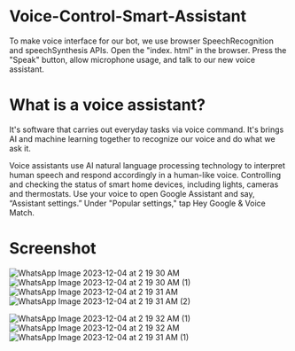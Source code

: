 # Voice-Control-Smart-Assistant
To make voice interface for our bot, we use browser SpeechRecognition and speechSynthesis APIs. Open the "index. html" in the browser. Press the "Speak" button, allow microphone usage, and talk to our new voice assistant.


# What is a voice assistant? 
It's software that carries out everyday tasks via voice command. It's brings AI and machine learning together to recognize our voice and do what we ask it.

Voice assistants use AI natural language processing technology to interpret human speech and respond accordingly in a human-like voice.
Controlling and checking the status of smart home devices, including lights, cameras and thermostats.
Use your voice to open Google Assistant and say, “Assistant settings.” Under "Popular settings," tap Hey Google & Voice Match.

# Screenshot

![WhatsApp Image 2023-12-04 at 2 19 30 AM](https://github.com/HarishDSATM/Voice-Control-Smart-Assistant/assets/153069144/6206aef1-03a6-4daf-816b-09cb5b0cf611)
![WhatsApp Image 2023-12-04 at 2 19 30 AM (1)](https://github.com/HarishDSATM/Voice-Control-Smart-Assistant/assets/153069144/3e89b1a6-f67e-425e-beba-009c9db354dc)
![WhatsApp Image 2023-12-04 at 2 19 31 AM](https://github.com/HarishDSATM/Voice-Control-Smart-Assistant/assets/153069144/7ba23ed4-7e3c-40a9-a74e-77381369f69a)
![WhatsApp Image 2023-12-04 at 2 19 31 AM (2)](https://github.com/HarishDSATM/Voice-Control-Smart-Assistant/assets/153069144/d69d068b-9e90-4771-9f75-c941bd76518a)


![WhatsApp Image 2023-12-04 at 2 19 32 AM (1)](https://github.com/HarishDSATM/Voice-Control-Smart-Assistant/assets/153069144/ddb18527-bc74-426a-9966-33cf9497cdec)
![WhatsApp Image 2023-12-04 at 2 19 32 AM](https://github.com/HarishDSATM/Voice-Control-Smart-Assistant/assets/153069144/cb257b19-3169-4914-8cb4-e87767631097)
![WhatsApp Image 2023-12-04 at 2 19 31 AM (1)](https://github.com/HarishDSATM/Voice-Control-Smart-Assistant/assets/153069144/b661161e-af85-483f-99aa-b1eb3aac36c0)


